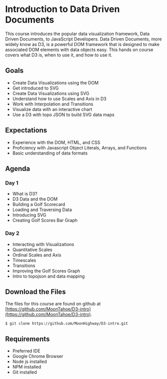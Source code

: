 Introduction to Data Driven Documents
=====================================
This course introduces the popular data visualization framework, Data Driven Documents, to JavaScript Developers.  Data
Driven Documents, more widely know as D3, is a powerful DOM framework that is designed to make associated DOM elements
with data objects easy.  This hands on course covers what D3 is, when to use it, and how to use it.

Goals
-----
* Create Data Visualizations using the DOM
* Get introduced to SVG
* Create Data Visualizations using SVG
* Understand how to use Scales and Axis in D3
* Work with Interpolation and Transitions
* Visualize data with an interactive chart
* Use a D3 with topo JSON to build SVG data maps

Expectations
------------
* Experience with the DOM, HTML, and CSS
* Proficiency with Javascript Object Literals, Arrays, and Functions
* Basic understanding of data formats

Agenda
------

### Day 1
* What is D3?
* D3 Data and the DOM
* Building a Golf Scorecard
* Loading and Traversing Data
* Introducing SVG
* Creating Golf Scores Bar Graph

### Day 2
* Interacting with Visualizations
* Quantitative Scales
* Ordinal Scales and Axis
* Timescales
* Transitions
* Improving the Golf Scores Graph
* Intro to topojson and data mapping

Download the Files
------------------
The files for this course are found on github at [https://github.com/MoonTahoe/D3-intro](https://github.com/MoonTahoe/D3-intro).

    $ git clone https://github.com/MoonHighway/D3-intro.git
    
Requirements
------------
* Preferred IDE
* Google Chrome Browser
* Node js installed
* NPM installed
* Git installed
